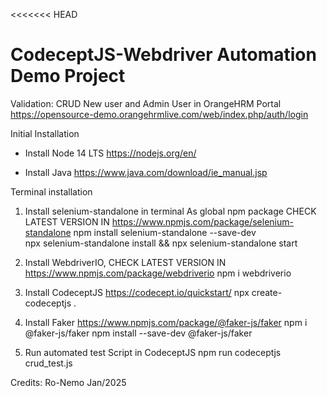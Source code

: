 <<<<<<< HEAD
# CodeceptJS-Webdriver Automation Demo Project
Validation: CRUD New user and Admin User in OrangeHRM Portal
https://opensource-demo.orangehrmlive.com/web/index.php/auth/login



Initial Installation 
- Install Node 14 LTS
https://nodejs.org/en/

- Install Java
https://www.java.com/download/ie_manual.jsp


Terminal installation

1) Install selenium-standalone in terminal As global npm package
CHECK LATEST VERSION IN https://www.npmjs.com/package/selenium-standalone
npm install selenium-standalone --save-dev  
npx selenium-standalone install && npx selenium-standalone start

2) Install WebdriverIO, CHECK LATEST VERSION IN https://www.npmjs.com/package/webdriverio
npm i webdriverio

3) Install CodeceptJS    https://codecept.io/quickstart/
npx create-codeceptjs .

4) Install Faker
https://www.npmjs.com/package/@faker-js/faker
npm i @faker-js/faker
npm install --save-dev @faker-js/faker

5) Run automated test Script in CodeceptJS 
npm run codeceptjs crud_test.js



Credits: Ro-Nemo
Jan/2025


